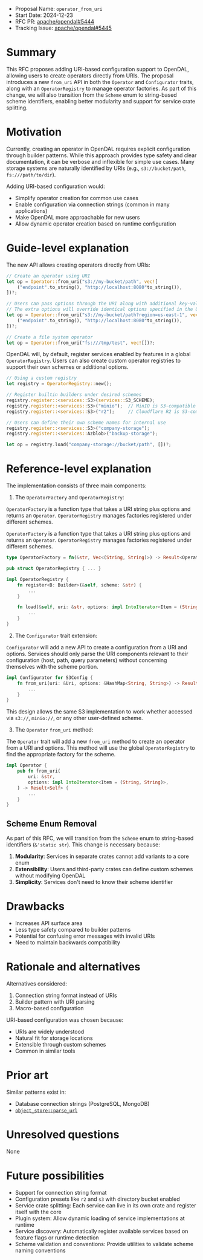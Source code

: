 - Proposal Name: `operator_from_uri`
- Start Date: 2024-12-23
- RFC PR: [apache/opendal#5444](https://github.com/apache/opendal/pull/5444)
- Tracking Issue: [apache/opendal#5445](https://github.com/apache/opendal/issues/5445)

# Summary

This RFC proposes adding URI-based configuration support to OpenDAL, allowing users to create operators directly from URIs. The proposal introduces a new `from_uri` API in both the `Operator` and `Configurator` traits, along with an `OperatorRegistry` to manage operator factories. As part of this change, we will also transition from the `Scheme` enum to string-based scheme identifiers, enabling better modularity and support for service crate splitting.

# Motivation

Currently, creating an operator in OpenDAL requires explicit configuration through builder patterns. While this approach provides type safety and clear documentation, it can be verbose and inflexible for simple use cases. Many storage systems are naturally identified by URIs (e.g., `s3://bucket/path`, `fs:///path/to/dir`).

Adding URI-based configuration would:

- Simplify operator creation for common use cases
- Enable configuration via connection strings (common in many applications)
- Make OpenDAL more approachable for new users
- Allow dynamic operator creation based on runtime configuration

# Guide-level explanation

The new API allows creating operators directly from URIs:

```rust
// Create an operator using URI
let op = Operator::from_uri("s3://my-bucket/path", vec![
    ("endpoint".to_string(), "http://localhost:8080"to_string()),
])?;

// Users can pass options through the URI along with additional key-value pairs
// The extra options will override identical options specified in the URI
let op = Operator::from_uri("s3://my-bucket/path?region=us-east-1", vec![
    ("endpoint".to_string(), "http://localhost:8080"to_string()),
])?;

// Create a file system operator
let op = Operator::from_uri("fs:///tmp/test", vec![])?;
```

OpenDAL will, by default, register services enabled by features in a global `OperatorRegistry`. Users can also create custom operator registries to support their own schemes or additional options.

```rust
// Using a custom registry
let registry = OperatorRegistry::new();

// Register builtin builders under desired schemes
registry.register::<services::S3>(services::S3_SCHEME);
registry.register::<services::S3>("minio");  // MinIO is S3-compatible
registry.register::<services::S3>("r2");     // Cloudflare R2 is S3-compatible

// Users can define their own scheme names for internal use
registry.register::<services::S3>("company-storage");
registry.register::<services::Azblob>("backup-storage");

let op = registry.load("company-storage://bucket/path", [])?;
```

# Reference-level explanation

The implementation consists of three main components:

1. The `OperatorFactory` and `OperatorRegistry`:

`OperatorFactory` is a function type that takes a URI string plus options and returns an `Operator`. `OperatorRegistry` manages factories registered under different schemes.

`OperatorFactory` is a function type that takes a URI string plus options and returns an `Operator`. `OperatorRegistry` manages factories registered under different schemes.

```rust
type OperatorFactory = fn(&str, Vec<(String, String)>) -> Result<Operator>;

pub struct OperatorRegistry { ... }

impl OperatorRegistry {
    fn register<B: Builder>(&self, scheme: &str) {
        ...
    }

    fn load(&self, uri: &str, options: impl IntoIterator<Item = (String, String)>) -> Result<Operator> {
        ...
    }
}
```

2. The `Configurator` trait extension:

`Configurator` will add a new API to create a configuration from a URI and options. Services should only parse the URI components relevant to their configuration (host, path, query parameters) without concerning themselves with the scheme portion.

```rust
impl Configurator for S3Config {
    fn from_uri(uri: &Uri, options: &HashMap<String, String>) -> Result<Self> {
        ...
    }
}
```

This design allows the same S3 implementation to work whether accessed via `s3://`, `minio://`, or any other user-defined scheme.

3. The `Operator` `from_uri` method:

The `Operator` trait will add a new `from_uri` method to create an operator from a URI and options. This method will use the global `OperatorRegistry` to find the appropriate factory for the scheme.

```rust
impl Operator {
    pub fn from_uri(
        uri: &str,
        options: impl IntoIterator<Item = (String, String)>,
    ) -> Result<Self> {
        ...
    }
}
```

## Scheme Enum Removal

As part of this RFC, we will transition from the `Scheme` enum to string-based identifiers (`&'static str`). This change is necessary because:

1. **Modularity**: Services in separate crates cannot add variants to a core enum
2. **Extensibility**: Users and third-party crates can define custom schemes without modifying OpenDAL
3. **Simplicity**: Services don't need to know their scheme identifier

# Drawbacks

- Increases API surface area
- Less type safety compared to builder patterns
- Potential for confusing error messages with invalid URIs
- Need to maintain backwards compatibility

# Rationale and alternatives

Alternatives considered:

1. Connection string format instead of URIs
2. Builder pattern with URI parsing
3. Macro-based configuration

URI-based configuration was chosen because:

- URIs are widely understood
- Natural fit for storage locations
- Extensible through custom schemes
- Common in similar tools

# Prior art

Similar patterns exist in:

- Database connection strings (PostgreSQL, MongoDB)
- [`object_store::parse_url`](https://docs.rs/object_store/latest/object_store/fn.parse_url.html)

# Unresolved questions

None

# Future possibilities

- Support for connection string format
- Configuration presets like `r2` and `s3` with directory bucket enabled
- Service crate splitting: Each service can live in its own crate and register itself with the core
- Plugin system: Allow dynamic loading of service implementations at runtime
- Service discovery: Automatically register available services based on feature flags or runtime detection
- Scheme validation and conventions: Provide utilities to validate scheme naming conventions
